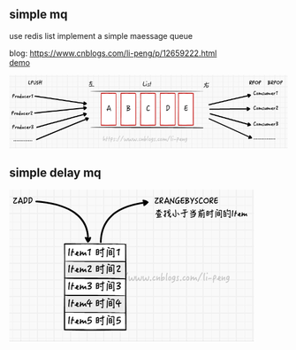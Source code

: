 ## simple mq 
use redis list implement a simple maessage queue

blog: https://www.cnblogs.com/li-peng/p/12659222.html    
[demo](https://github.com/lpxxn/go-utils/blob/master/examples/redis_mq/simple_mq_demo1/main.go)
<p>
<img src="mq.png">
</p>


## simple delay mq
<p>
<img src="delay_mq.png">
</p>